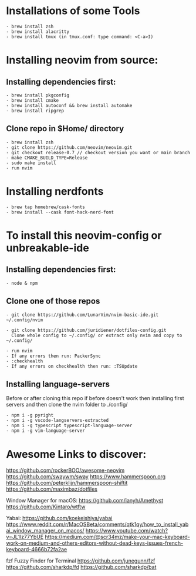 # Installations of some Tools
```
- brew install zsh
- brew install alacritty
- brew install tmux (in tmux.conf: type command: <C-a>I)
```

# Installing neovim from source:
## Installing dependencies first:
```
- brew install pkgconfig
- brew install cmake
- brew install autoconf && brew install automake
- brew install ripgrep
```

## Clone repo in $Home/ directory
```
- brew install zsh
- git clone https://github.com/neovim/neovim.git 
- git checkout release-0.7 // checkout version you want or main branch
- make CMAKE_BUILD_TYPE=Release
- sudo make install
- run nvim
```

# Installing nerdfonts
```
- brew tap homebrew/cask-fonts
- brew install --cask font-hack-nerd-font
```


# To install this neovim-config or unbreakable-ide
## Installing dependencies first:
```
- node & npm
```

## Clone one of those repos
```
- git clone https://github.com/LunarVim/nvim-basic-ide.git ~/.config/nvim

- git clone https://github.com/juridiener/dotfiles-config.git
  Clone whole config to ~/.config/ or extract only nvim and copy to ~/.config/

- run nvim
- If any errors then run: PackerSync
- :checkhealth
- If any errors on checkhealth then run: :TSUpdate
```

## Installing language-servers
Before or after cloning this repo if before doesn't work then installing first servers and then clone the nvim folder to ./config/
```
- npm i -g pyright
- npm i -g vscode-langservers-extracted
- npm i -g typescript typescript-language-server
- npm i -g vim-language-server
```



# Awesome Links to discover:
https://github.com/rockerBOO/awesome-neovim
https://github.com/swaywm/sway
https://www.hammerspoon.org
https://github.com/peterklijn/hammerspoon-shiftit
https://github.com/maximbaz/dotfiles

Window Manager for macOS:
https://github.com/ianyh/Amethyst
https://github.com/Kintaro/wtftw

Yabai:
https://github.com/koekeishiya/yabai
https://www.reddit.com/r/MacOSBeta/comments/qtk1qy/how_to_install_yabai_window_manager_on_macos/
https://www.youtube.com/watch?v=JL1lz77YbUE
https://medium.com/@scr34mz/make-your-mac-keyboard-work-on-medium-and-others-editors-without-dead-keys-issues-french-keyboard-4666b72fa2ae

fzf Fuzzy Finder for Terminal
https://github.com/junegunn/fzf
https://github.com/sharkdp/fd
https://github.com/sharkdp/bat


